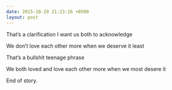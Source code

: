 ```yaml
---
date: 2015-10-20 21:23:26 +0500
layout: post
---
```

That’s a clarification I want us both to acknowledge

We don’t love each other more when we deserve it least

That’s a bullshit teenage phrase

We both loved and love each other more when we most desere it

End of story.